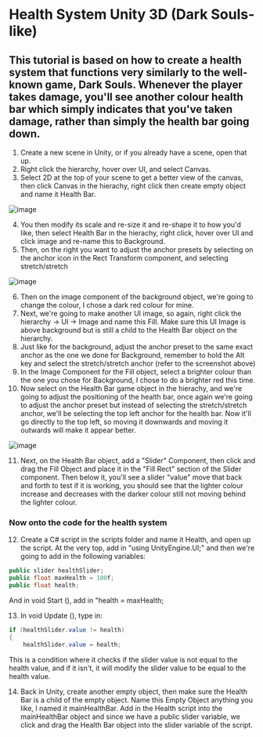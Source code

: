 # Health System Unity 3D (Dark Souls-like) 
## This tutorial is based on how to create a health system that functions very similarly to the well-known game, Dark Souls. Whenever the player takes damage, you'll see another colour health bar which simply indicates that you've taken damage, rather than simply the health bar going down.

1. Create a new scene in Unity, or if you already have a scene, open that up. 
2. Right click the hierarchy, hover over UI, and select Canvas.
3. Select 2D at the top of your scene to get a better view of the canvas, then click Canvas in the hierachy, right click then create empty object and name it Health Bar.

![image](https://github.com/user-attachments/assets/35cf82a1-b575-4482-a8b5-29ede84bb9f6)

4. You then modify its scale and re-size it and re-shape it to how you'd like, then select Health Bar in the hierachy, right click, hover over UI and click image and re-name this to Background.
5. Then, on the right you want to adjust the anchor presets by selecting on the anchor icon in the Rect Transform component, and selecting stretch/stretch

![image](https://github.com/user-attachments/assets/3f28e73e-a873-4ed7-bba4-e8d2e455a517)

6. Then on the image component of the background object, we're going to change the colour, I chose a dark red colour for mine.
7. Next, we're going to make another UI image, so again, right click the hierarchy -> UI -> Image and name this Fill. Make sure this UI Image is above background but is still a child to the Health Bar object on the hierarchy.
8. Just like for the background, adjust the anchor preset to the same exact anchor as the one we done for Background, remember to hold the Alt key and select the stretch/stretch anchor (refer to the screenshot above)
9. In the Image Component for the Fill object, select a brighter colour than the one you chose for Background, I chose to do a brighter red this time.
10. Now select on the Health Bar game object in the hierachy, and we're going to adjust the positioning of the health bar, once again we're going to adjust the anchor preset but instead of selecting the stretch/stretch anchor, we'll be selecting the top left anchor for the health bar. Now it'll go directly to the top left, so moving it downwards and moving it outwards will make it appear better. 

![image](https://github.com/user-attachments/assets/c1b25812-6827-41b8-ba66-a16d67ce6bec)

11. Next, on the Health Bar object, add a "Slider" Component, then click and drag the Fill Object and place it in the "Fill Rect" section of the Slider component. Then below it, you'll see a slider "value" move that back and forth to test if it is working, you should see that the lighter colour increase and decreases with the darker colour still not moving behind the lighter colour.

### Now onto the code for the health system

12. Create a C# script in the scripts folder and name it Health, and open up the script. At the very top, add in "using UnityEngine.UI;" and then we're going to add in the following variables:
```.cs
public slider healthSlider;
public float maxHealth = 100f;
public float health;
```

And in void Start (), add in "health = maxHealth;

13. In void Update (), type in:

```.cs
if (healthSlider.value != health)
{
    healthSlider.value = health;
```

This is a condition where it checks if the slider value is not equal to the health value, and if it isn't, it will modify the slider value to be equal to the health value.

14. Back in Unity, create another empty object, then make sure the Health Bar is a child of the empty object. Name this Empty Object anything you like, I named it mainHealthBar. Add in the Health script into the mainHealthBar object and since we have a public slider variable, we click and drag the Health Bar object into the slider variable of the script.
